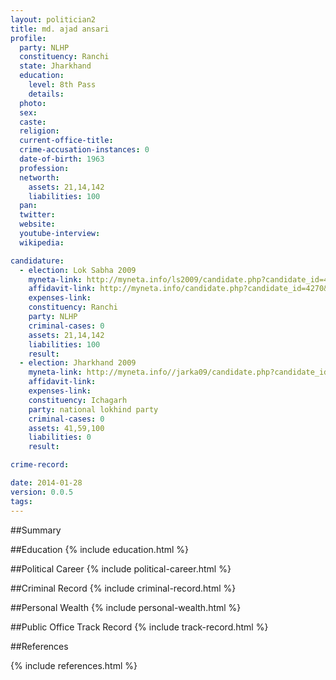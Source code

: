 ```yaml
---
layout: politician2
title: md. ajad ansari
profile: 
  party: NLHP
  constituency: Ranchi
  state: Jharkhand
  education: 
    level: 8th Pass
    details: 
  photo: 
  sex: 
  caste: 
  religion: 
  current-office-title: 
  crime-accusation-instances: 0
  date-of-birth: 1963
  profession: 
  networth: 
    assets: 21,14,142
    liabilities: 100
  pan: 
  twitter: 
  website: 
  youtube-interview: 
  wikipedia: 

candidature: 
  - election: Lok Sabha 2009
    myneta-link: http://myneta.info/ls2009/candidate.php?candidate_id=4270
    affidavit-link: http://myneta.info/candidate.php?candidate_id=4270&scan=original
    expenses-link: 
    constituency: Ranchi 
    party: NLHP
    criminal-cases: 0
    assets: 21,14,142
    liabilities: 100
    result:  
  - election: Jharkhand 2009
    myneta-link: http://myneta.info//jarka09/candidate.php?candidate_id=817
    affidavit-link: 
    expenses-link: 
    constituency: Ichagarh 
    party: national lokhind party
    criminal-cases: 0
    assets: 41,59,100
    liabilities: 0
    result:  

crime-record: 

date: 2014-01-28
version: 0.0.5
tags: 
---
```

##Summary


##Education
{% include education.html %}


##Political Career
{% include political-career.html %}


##Criminal Record
{% include criminal-record.html %}


##Personal Wealth
{% include personal-wealth.html %}


##Public Office Track Record
{% include track-record.html %}


##References


{% include references.html %}